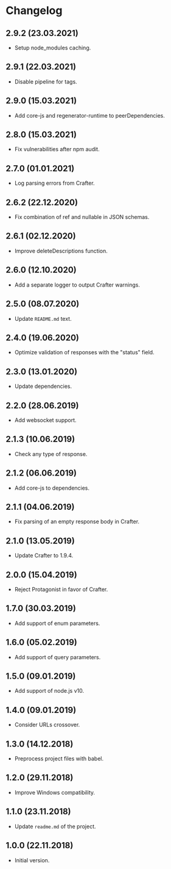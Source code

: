 # Changelog

## 2.9.2 (23.03.2021)

* Setup node_modules caching.

## 2.9.1 (22.03.2021)

* Disable pipeline for tags.

## 2.9.0 (15.03.2021)

* Add core-js and regenerator-runtime to peerDependencies.

## 2.8.0 (15.03.2021)

* Fix vulnerabilities after npm audit.

## 2.7.0 (01.01.2021)

* Log parsing errors from Crafter.

## 2.6.2 (22.12.2020)

* Fix combination of ref and nullable in JSON schemas.

## 2.6.1 (02.12.2020)

* Improve deleteDescriptions function.

## 2.6.0 (12.10.2020)

* Add a separate logger to output Crafter warnings.

## 2.5.0 (08.07.2020)

* Update `README.md` text.

## 2.4.0 (19.06.2020)

* Optimize validation of responses with the "status" field.

## 2.3.0 (13.01.2020)

* Update dependencies.

## 2.2.0 (28.06.2019)

* Add websocket support.

## 2.1.3 (10.06.2019)

* Check any type of response.

## 2.1.2 (06.06.2019)

* Add core-js to dependencies.

## 2.1.1 (04.06.2019)

* Fix parsing of an empty response body in Crafter.

## 2.1.0 (13.05.2019)

* Update Crafter to 1.9.4.

## 2.0.0 (15.04.2019)

* Reject Protagonist in favor of Crafter.

## 1.7.0 (30.03.2019)

* Add support of enum parameters.

## 1.6.0 (05.02.2019)

* Add support of query parameters.

## 1.5.0 (09.01.2019)

* Add support of node.js v10.

## 1.4.0 (09.01.2019)

* Consider URLs crossover.

## 1.3.0 (14.12.2018)

* Preprocess project files with babel.

## 1.2.0 (29.11.2018)

* Improve Windows compatibility.

## 1.1.0 (23.11.2018)

* Update `readme.md` of the project.

## 1.0.0 (22.11.2018)

* Initial version.
